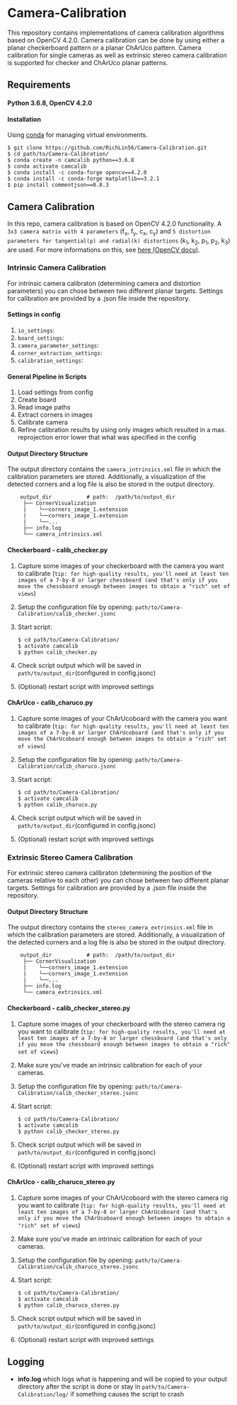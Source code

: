 # Camera-Calibration
This repository contains implementations of camera calibration algorithms based on OpenCV 4.2.0. Camera calibration can be done by using either a planar checkerboard pattern or a planar ChArUco pattern. Camera calibration for single cameras as well as extrinsic stereo camera calibration is supported for checker and ChArUco planar patterns.
## Requirements
#### Python 3.6.8, OpenCV 4.2.0

#### Installation
Using [conda](https://docs.conda.io/en/latest/miniconda.html) for managing virtual environments.

    $ git clone https://github.com/RichLin56/Camera-Calibration.git
    $ cd path/to/Camera-Calibration/
    $ conda create -n camcalib python==3.6.8
    $ conda activate camcalib
    $ conda install -c conda-forge opencv==4.2.0
    $ conda install -c conda-forge matplotlib==3.2.1
    $ pip install commentjson==0.8.3

## Camera Calibration
In this repo, camera calibration is based on OpenCV 4.2.0 functionality. A `3x3 camera matrix with 4 parameters` (f<sub>x</sub>, f<sub>y</sub>, c<sub>x</sub>, c<sub>y</sub>) and `5 distortion parameters for tangential(p) and radial(k) distortions` (k<sub>1</sub>, k<sub>2</sub>, p<sub>1</sub>, p<sub>2</sub>, k<sub>3</sub>) are used. For more informations on this, see [here (OpenCV docu)](https://docs.opencv.org/4.2.0/d9/d0c/group__calib3d.html).
### Intrinsic Camera Calibration
For intrinsic camera calibraton (determining camera and distortion parameters) you can chose between two different planar targets.
Settings for calibration are provided by a .json file inside the repository.
#### Settings in config
1. `io_settings`:
2. `board_settings`:
3. `camera_parameter_settings`:
4. `corner_extraction_settings`:
5. `calibration_settings`:
#### General Pipeline in Scripts
 1. Load settings from config
 2. Create board
 3. Read image paths
 4. Extract corners in images
 5. Calibrate camera
 6. Refine calibration results by using only images which resulted in a max. reprojection error lower that what was specified in the config
#### Output Directory Structure
The output directory contains the `camera_intrinsics.xml` file in which the calibration parameters are stored. Additionally, a visualization of the detected corners and a log file is also be stored in the output directory.

        output_dir           # path:  /path/to/output_dir
         ├── CornerVisualization         
         |    └──corners_image_1.extension
         |    └──corners_image_1.extension
         |    └──...
         ├── info.log
         └── camera_intrinsics.xml
         
#### Checkerboard - calib_checker.py
 1. Capture some images of your checkerboard with the camera you want to calibrate (`tip: for high-quality results, you'll need at least ten images of a 7-by-8 or larger chessboard (and that's only if you move the chessboard enough between images to obtain a "rich" set of views`)
 2. Setup the configuration file by opening: `path/to/Camera-Calibration/calib_checker.jsonc`
 3. Start script:

        $ cd path/to/Camera-Calibration/
        $ activate camcalib
        $ python calib_checker.py
        
 4. Check script output which will be saved in `path/to/output_dir`(configured in config.jsonc)
 5. (Optional) restart script with improved settings

#### ChArUco - calib_charuco.py
 1. Capture some images of your ChArUcoboard with the camera you want to calibrate (`tip: for high-quality results, you'll need at least ten images of a 7-by-8 or larger ChArUcoboard (and that's only if you move the ChArUcoboard enough between images to obtain a "rich" set of views`)
 2. Setup the configuration file by opening: `path/to/Camera-Calibration/calib_charuco.jsonc`
 3. Start script:

        $ cd path/to/Camera-Calibration/
        $ activate camcalib
        $ python calib_charuco.py
        
 4. Check script output which will be saved in `path/to/output_dir`(configured in config.jsonc)
 5. (Optional) restart script with improved settings

### Extrinsic Stereo Camera Calibration 
For extrinsic stereo camera calibraton (determining the position of the cameras relative to each other) you can chose between two different planar targets. Settings for calibration are provided by a .json file inside the repository.
#### Output Directory Structure
The output directory contains the `stereo_camera_extrinsics.xml` file in which the calibration parameters are stored. Additionally, a visualization of the detected corners and a log file is also be stored in the output directory.

        output_dir           # path:  /path/to/output_dir
         ├── CornerVisualization         
         |    └──corners_image_1.extension
         |    └──corners_image_1.extension
         |    └──...
         ├── info.log
         └── camera_extrinsics.xml

#### Checkerboard - calib_checker_stereo.py
 1. Capture some images of your checkerboard with the stereo camera rig you want to calibrate (`tip: for high-quality results, you'll need at least ten images of a 7-by-8 or larger chessboard (and that's only if you move the chessboard enough between images to obtain a "rich" set of views`)
 2. Make sure you've made an intrinsic calibration for each of your cameras.
 3. Setup the configuration file by opening: `path/to/Camera-Calibration/calib_checker_stereo.jsonc`
 4. Start script:

        $ cd path/to/Camera-Calibration/
        $ activate camcalib
        $ python calib_checker_stereo.py
        
 5. Check script output which will be saved in `path/to/output_dir`(configured in config.jsonc)
 6. (Optional) restart script with improved settings

#### ChArUco - calib_charuco_stereo.py
 1. Capture some images of your ChArUcoboard with the stereo camera rig you want to calibrate (`tip: for high-quality results, you'll need at least ten images of a 7-by-8 or larger ChArUcoboard (and that's only if you move the ChArUcoboard enough between images to obtain a "rich" set of views`)
 2. Make sure you've made an intrinsic calibration for each of your cameras.
 3. Setup the configuration file by opening: `path/to/Camera-Calibration/calib_charuco_stereo.jsonc`
 4. Start script:

        $ cd path/to/Camera-Calibration/
        $ activate camcalib
        $ python calib_charuco_stereo.py
        
 5. Check script output which will be saved in `path/to/output_dir`(configured in config.jsonc)
 6. (Optional) restart script with improved settings

## Logging
- __info.log__ which logs what is happening and will be copied to your output directory after the script is done or stay in `path/to/Camera-Calibration/log/` if something causes the script to crash



